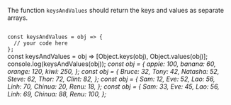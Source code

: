 The function `keysAndValues` should return the keys and values as separate arrays.

<codeblock language="javascript" type="exercise" testMode="multipleInput">
<code>
const keysAndValues = obj => {
  // your code here
};
</code>

<solution>
const keysAndValues = obj => [Object.keys(obj), Object.values(obj)];
</solution>

<testcases>
<caller>
console.log(keysAndValues(obj));
</caller>
<testcase>
<i>
const obj = {
  apple: 100,
  banana: 60,
  orange: 120,
  kiwi: 250,
};
</i>
</testcase>
<testcase>
<i>
const obj = {
  Bruce: 32,
  Tony: 42,
  Natasha: 52,
  Steve: 62,
  Thor: 72,
  Clint: 82,
};
</i>
</testcase>
<testcase>
<i>
const obj = {
  Sam: 12,
  Eve: 52,
  Lao: 56,
  Linh: 70,
  Chinua: 20,
  Renu: 18,
};
</i>
</testcase>
<testcase>
<i>
const obj = {
  Sam: 33,
  Eve: 45,
  Lao: 56,
  Linh: 69,
  Chinua: 88,
  Renu: 100,
};
</i>
</testcase>
</testcases>
</codeblock>
